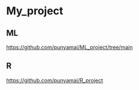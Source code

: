 # My_project
## ML
https://github.com/punyamai/ML_project/tree/main
## R
https://github.com/punyamai/R_project
